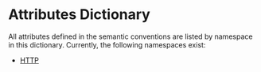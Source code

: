 <!--- Hugo front matter used to generate the website version of this page:
linkTitle: Attributes Dictionary
--->

# Attributes Dictionary
All attributes defined in the semantic conventions are listed by namespace in this dictionary.
Currently, the following namespaces exist:

* [HTTP](http.md)
